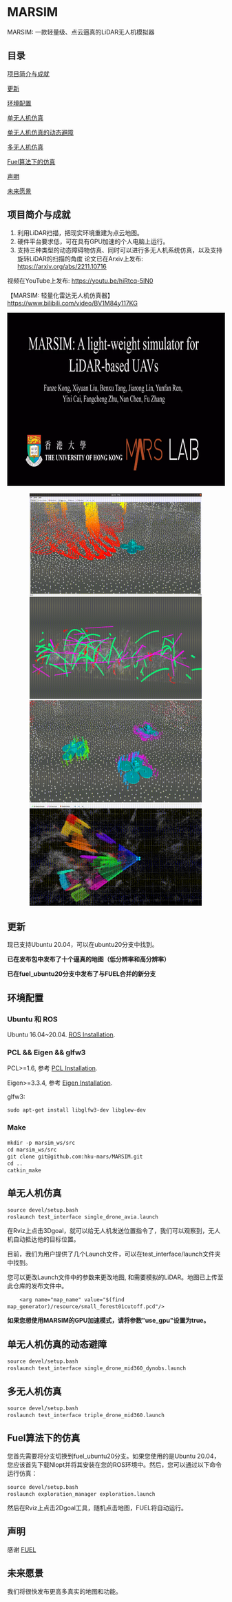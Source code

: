 # MARSIM
MARSIM: 一款轻量级、点云逼真的LiDAR无人机模拟器
## 目录
[项目简介与成就](#项目简介与成就) 

[更新](#更新) 

[环境配置](#环境配置) 

[单无人机仿真](#单无人机仿真) 

[单无人机仿真的动态避障](#单无人机仿真的动态避障) 

[多无人机仿真](#多无人机仿真) 

[Fuel算法下的仿真](#Fuel算法下的仿真) 

[声明](#声明)

[未来愿景](#未来愿景)

## 项目简介与成就
1. 利用LiDAR扫描，把现实环境重建为点云地图。
2. 硬件平台要求低，可在具有GPU加速的个人电脑上运行。
3. 支持三种类型的动态障碍物仿真、同时可以进行多无人机系统仿真，以及支持旋转LiDAR的扫描的角度
论文已在Arxiv上发布: https://arxiv.org/abs/2211.10716

视频在YouTube上发布: https://youtu.be/hiRtcq-5lN0 

【MARSIM: 轻量化雷达无人机仿真器】 https://www.bilibili.com/video/BV1M84y117KG

<p align="center">
  <a href="https://youtu.be/hiRtcq-5lN0" target="_blank"><img src="figures/coverfigure.png" alt="video" width="800" height="400" border="1" /></a>
</p>

<p align="center">

  <img src="figures/readme_setgoal.gif" width = "400" height = "237"/>

  <img src="figures/readme_dynobs.gif" width = "400" height = "237"/>


  <img src="figures/readme_multiuav.gif" width = "400" height = "237"/>


  <img src="figures/readme_exploration.gif" width = "400" height = "237"/>
</p>

## 更新

现已支持Ubuntu 20.04，可以在ubuntu20分支中找到。


**已在发布包中发布了十个逼真的地图（低分辨率和高分辨率）**

**已在fuel_ubuntu20分支中发布了与FUEL合并的新分支**



## 环境配置

### Ubuntu 和 ROS

Ubuntu 16.04~20.04.  [ROS Installation](http://wiki.ros.org/ROS/Installation).

### PCL && Eigen && glfw3

PCL>=1.6, 参考 [PCL Installation](https://pointclouds.org/). 

Eigen>=3.3.4, 参考 [Eigen Installation](https://eigen.tuxfamily.org/index.php?title=Main_Page).

glfw3:
```
sudo apt-get install libglfw3-dev libglew-dev
```

### Make
```
mkdir -p marsim_ws/src
cd marsim_ws/src
git clone git@github.com:hku-mars/MARSIM.git
cd ..
catkin_make
```

## 单无人机仿真

```
source devel/setup.bash
roslaunch test_interface single_drone_avia.launch
```
在Rviz上点击3Dgoal，就可以给无人机发送位置指令了，我们可以观察到，无人机自动抵达他的目标位置。

目前，我们为用户提供了几个Launch文件，可以在test_interface/launch文件夹中找到。

您可以更改Launch文件中的参数来更改地图, 和需要模拟的LiDAR。地图已上传至此仓库的发布文件中。

```
    <arg name="map_name" value="$(find map_generator)/resource/small_forest01cutoff.pcd"/>

```

**如果您想使用MARSIM的GPU加速模式，请将参数"use_gpu"设置为true。**

## 单无人机仿真的动态避障
```
source devel/setup.bash
roslaunch test_interface single_drone_mid360_dynobs.launch
```

## 多无人机仿真
```
source devel/setup.bash
roslaunch test_interface triple_drone_mid360.launch
```

## Fuel算法下的仿真

您首先需要将分支切换到fuel_ubuntu20分支。如果您使用的是Ubuntu 20.04，您应该首先下载Nlopt并将其安装在您的ROS环境中。然后，您可以通过以下命令运行仿真：

```
source devel/setup.bash
roslaunch exploration_manager exploration.launch
```
然后在Rviz上点击2Dgoal工具，随机点击地图，FUEL将自动运行。

## 声明
感谢 [FUEL](https://github.com/HKUST-Aerial-Robotics/FUEL.git)

## 未来愿景
我们将很快发布更高多真实的地图和功能。

